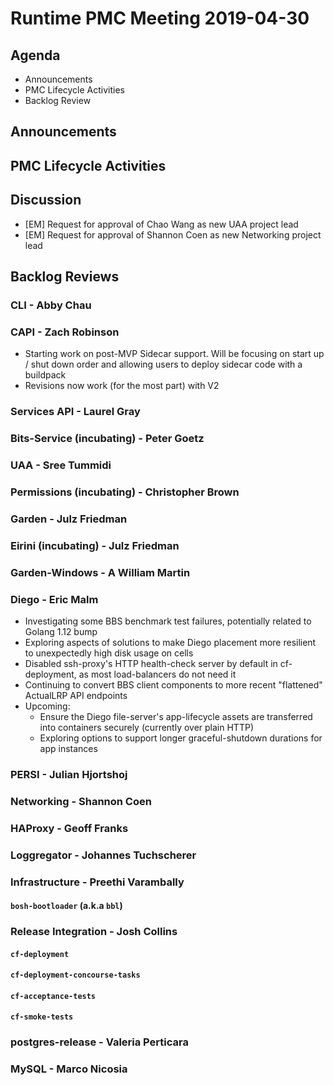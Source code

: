 # Runtime PMC Meeting 2019-04-30

## Agenda

* Announcements
* PMC Lifecycle Activities
* Backlog Review


## Announcements


## PMC Lifecycle Activities


## Discussion

- [EM] Request for approval of Chao Wang as new UAA project lead
- [EM] Request for approval of Shannon Coen as new Networking project lead


## Backlog Reviews

### CLI - Abby Chau


### CAPI - Zach Robinson

- Starting work on post-MVP Sidecar support. Will be focusing on start up / shut down order and allowing users to deploy sidecar code with a buildpack
- Revisions now work (for the most part) with V2 


### Services API - Laurel Gray


### Bits-Service (incubating) - Peter Goetz


### UAA - Sree Tummidi


### Permissions (incubating) - Christopher Brown


### Garden - Julz Friedman


### Eirini (incubating) - Julz Friedman


### Garden-Windows - A William Martin


### Diego - Eric Malm

- Investigating some BBS benchmark test failures, potentially related to Golang 1.12 bump
- Exploring aspects of solutions to make Diego placement more resilient to unexpectedly high disk usage on cells
- Disabled ssh-proxy's HTTP health-check server by default in cf-deployment, as most load-balancers do not need it
- Continuing to convert BBS client components to more recent "flattened" ActualLRP API endpoints
- Upcoming:
  - Ensure the Diego file-server's app-lifecycle assets are transferred into containers securely (currently over plain HTTP)
  - Exploring options to support longer graceful-shutdown durations for app instances


### PERSI - Julian Hjortshoj


### Networking - Shannon Coen


### HAProxy - Geoff Franks


### Loggregator - Johannes Tuchscherer


### Infrastructure - Preethi Varambally

#### `bosh-bootloader` (a.k.a `bbl`)


### Release Integration - Josh Collins

#### `cf-deployment`


#### `cf-deployment-concourse-tasks`


#### `cf-acceptance-tests`


#### `cf-smoke-tests`


### postgres-release - Valeria Perticara


### MySQL - Marco Nicosia
